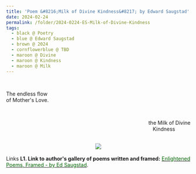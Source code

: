 ```yaml
---
title: 'Poem &#8216;Milk of Divine Kindness&#8217; by Edward Saugstad'
date: 2024-02-24
permalink: /folder/2024-0224-ES-Milk-of-Divine-Kindness
tags:
  - black @ Poetry
  - blue @ Edward Saugstad
  - brown @ 2024
  - cornflowerblue @ TBD
  - maroon @ Divine
  - maroon @ Kindness
  - maroon @ Milk  
---
```


<br>

<p>
The endless flow<br>
of Mother's Love.<br>
</p>

<br>

<p style="text-align:right;">
the Milk of Divine<br>
&emsp;Kindness&emsp;&emsp;&emsp;<br>
</p>

<br>

<div style="text-align: center"><img src="https://pub-419291371d4c44a1b438e7d5a9e4e904.r2.dev/Poem_'Milk_of_Divine_Kindness'_by_Edward_Saugstad.jpg" /></div>

<br>

<wave-list>
<list-title color="DarkSeaGreen" width="25">Links</list-title>
  <list-item color="BlanchedAlmond"  width="285"><b> L1. Link to author's gallery of poems written and framed:</b> <a href="https://imageevent.com/sahaja/art/enlightenedpoemsframedbyedsaugstad"><font color="DarkGreen">Enlightened Poems, Framed - by Ed Saugstad</font></a>. </list-item>
</wave-list>